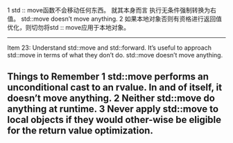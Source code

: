 
1 std :: move函数不会移动任何东西。
就其本身而言 执行无条件强制转换为右值。
std::move doesn’t move anything.
2 如果本地对象否则有资格进行返回值优化，则切勿将std :: move应用于本地对象。

------------------------------
Item 23: Understand std::move and std::forward.
It’s useful to approach std::move  in terms of what they don’t do.
std::move doesn’t move anything.

Things to Remember
1 std::move performs an unconditional cast to an rvalue. In and of itself, it
doesn’t move anything.
2 Neither std::move  do anything at runtime.
3 Never apply std::move to local objects if they would other-wise be eligible for the return value optimization.
----------------------------------------------------